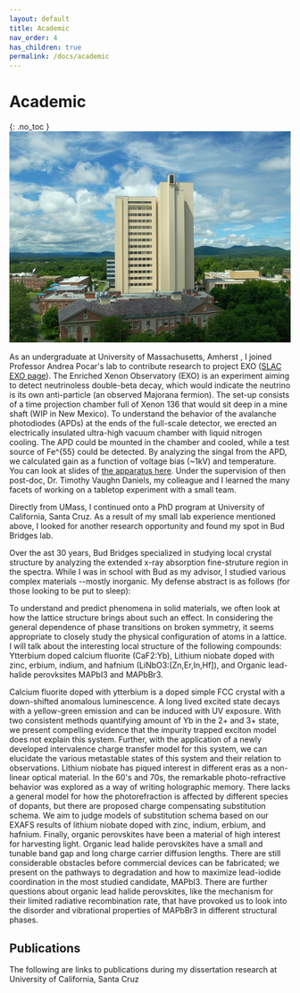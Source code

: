 ```yaml
---
layout: default
title: Academic
nav_order: 4
has_children: true
permalink: /docs/academic
---
```


# Academic

{: .no_toc } 
![Lederle Research Tower](/assets/lgrt.jpg) 


As an undergraduate at University
of Massachusetts, Amherst , I joined Professor Andrea Pocar's lab to contribute
research to project EXO ([SLAC EXO
page](https://www-project.slac.stanford.edu/exo/)). The Enriched Xenon
Observatory (EXO) is an experiment aiming to detect neutrinoless double-beta
decay, which would indicate the neutrino is its own anti-particle (an observed
Majorana fermion). The set-up consists of a time projection chamber full of
Xenon 136 that would sit deep in a mine shaft (WIP in New Mexico). To
understand the behavior of the avalanche photodiodes (APDs) at the ends of the
full-scale detector, we erected an electrically insulated ultra-high vacuum
chamber with liquid nitrogen cooling. The APD could be mounted in the chamber
and cooled, while a test source of Fe^{55} could be detected. By analyzing the singal from the APD, we calculated gain as a function of voltage bias (~1kV) and temperature. You can look at slides of [the apparatus here](/assets/apdslides.pdf).  Under the supervision of then post-doc, Dr.  Timothy Vaughn Daniels, my colleague and I learned the many facets of working on a tabletop experiment with a small team. 

Directly from UMass, I continued onto a PhD program at University of
California, Santa Cruz. As a result of my small lab experience mentioned above,
I looked for another research opportunity and found my spot in Bud Bridges lab. 

Over the ast 30 years, Bud Bridges specialized in studying local crystal structure by analyzing the extended x-ray absorption fine-struture region in the spectra. While I was in school with Bud as my advisor, I studied various complex materials --mostly inorganic. My defense abstract is as follows (for those looking to be put to sleep):

To understand and predict phenomena in solid materials, we often look at how the lattice structure brings about such an effect. In considering the general dependence of phase transitions on broken symmetry, it seems appropriate to closely study the physical configuration of atoms in a lattice. I will talk about the interesting local structure of the following compounds: Ytterbium doped calcium fluorite (CaF2:Yb), Lithium niobate doped with zinc, erbium, indium, and hafnium (LiNbO3:[Zn,Er,In,Hf]), and Organic lead-halide perovksites MAPbI3 and MAPbBr3. 

Calcium fluorite doped with ytterbium is a doped simple FCC crystal with a down-shifted anomalous luminescence. A long lived excited state decays with a yellow-green emission and can be induced with UV exposure. With  two consistent methods quantifying amount of Yb in the 2+ and 3+ state, we present compelling evidence that the impurity trapped exciton model does not explain this system. Further, with the application of a newly developed intervalence charge transfer model for this system, we can elucidate the various metastable states of this system and their relation to observations. 
        Lithium niobate has piqued interest in different eras as a non-linear optical material. In the 60's and 70s, the remarkable photo-refractive behavior was explored as a way of writing holographic memory. There lacks a general model for how the photorefraction is affected by different species of dopants, but there are proposed charge compensating substitution schema. We aim to judge models of substitution schema based on our EXAFS results of lithium niobate doped with zinc, indium, erbium, and hafnium. 
     Finally,  organic perovskites have been a material of high interest for harvesting light. Organic lead halide perovskites have a small and tunable band gap and long charge carrier diffusion lengths. There are still considerable obstacles before commercial devices can be fabricated; we present on the pathways to degradation and how to maximize lead-iodide coordination in the most studied candidate, MAPbI3. There are further questions about organic lead halide perovskites, like the mechanism for their limited radiative recombination rate, that have provoked us to look into the disorder and vibrational properties of MAPbBr3 in different structural phases.

## Publications
The following are links to publications during my dissertation research at University of California, Santa Cruz

